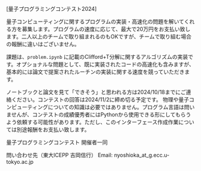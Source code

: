 [量子プログラミングコンテスト2024]

量子コンピューティングに関するプログラムの実装・高速化の問題を解いてくれる方を募集します。プログラムの速度に応じて、最大で20万円をお支払い致します。二人以上のチームで取り組まれるのもOKですが、チームで取り組む場合の報酬に違いはございません。

課題は、`problem.ipynb` に記載のClifford+T分解に関するアルゴリズムの実装です。オプショナルな問題として、既に実装されたコードの高速化も含みますが、基本的には論文で提案されたルーチンの実装に関する速度を競っていただきます。

ノートブックと論文を見て「できそう」と思われる方は2024/10/18までにご連絡ください。コンテストの回答は2024/11/2に締め切る予定です。
物理や量子コンピューティングについての知識は必要ではありません。プログラム言語は問いませんが、コンテストの成績優秀者にはPythonから使用できる形にしてもらうよう依頼する可能性があります。ただし、このインターフェース作成作業については別途報酬をお支払い致します。


量子プログラミングコンテスト 開催者一同

問い合わせ先（東大ICEPP 吉岡信行）
Email: nyoshioka_at_g.ecc.u-tokyo.ac.jp 